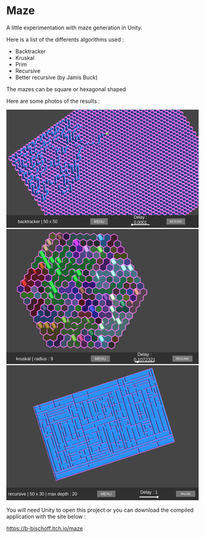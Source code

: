 # Maze

A little experimentation with maze generation in Unity.


Here is a list of the differents algorithms used : 

- Backtracker
- Kruskal
- Prim
- Recursive
- Better recursive (by Jamis Buck)

The mazes can be square or hexagonal shaped 

Here are some photos of the results :

<img src="./images/backtracker.png" width="542" height="309" />
<img src="./images/kruskal.png" width="507" height="353" />
<img src="./images/recursive.png" width="524" height="353" />

You will need Unity to open this project or you can download the compiled application with the site below :

https://b-bischoff.itch.io/maze
